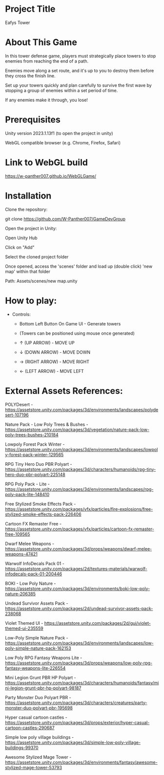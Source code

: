 # Project Title

Eafys Tower

# About This Game

In this tower defense game, players must strategically place towers to stop enemies from reaching the end of a path.

Enemies move along a set route, and it's up to you to destroy them before they cross the finish line. 

Set up your towers quickly and plan carefully to survive the first wave by stopping a group of enemies within a set period of time.

If any enemies make it through, you lose!

# Prerequisites

Unity version 2023.1.13f1 (to open the project in unity)

WebGL compatible browser (e.g. Chrome, Firefox, Safari)

# Link to WebGL build

https://w-panther007.github.io/WebGLGame/

# Installation

Clone the repository:

git clone https://github.com/W-Panther007/GameDevGroup

Open the project in Unity:

Open Unity Hub

Click on "Add"

Select the cloned project folder

Once opened, access the 'scenes' folder and load up (double click) 'new map' within that folder

Path: Assets/scenes/new map.unity



# How to play:

  - Controls:

    - Bottom Left Button On Game UI - Generate towers

    - (Towers can be positioned using mouse once generated)

    - ↑ (UP ARROW) - MOVE UP

    - ↓ (DOWN ARROW) - MOVE DOWN

    - → (RIGHT ARROW) - MOVE RIGHT

    - ← (LEFT ARROW) - MOVE LEFT

# External Assets References:

POLYDesert - https://assetstore.unity.com/packages/3d/environments/landscapes/polydesert-107196

Nature Pack - Low Poly Trees & Bushes - https://assetstore.unity.com/packages/3d/vegetation/nature-pack-low-poly-trees-bushes-210184

Lowpoly Forest Pack Winter - https://assetstore.unity.com/packages/3d/environments/landscapes/lowpoly-forest-pack-winter-129565

RPG Tiny Hero Duo PBR Polyart - https://assetstore.unity.com/packages/3d/characters/humanoids/rpg-tiny-hero-duo-pbr-polyart-225148

RPG Poly Pack - Lite - https://assetstore.unity.com/packages/3d/environments/landscapes/rpg-poly-pack-lite-148410

Free Stylized Smoke Effects Pack - https://assetstore.unity.com/packages/vfx/particles/fire-explosions/free-stylized-smoke-effects-pack-226406

Cartoon FX Remaster Free - https://assetstore.unity.com/packages/vfx/particles/cartoon-fx-remaster-free-109565

Dwarf Melee Weapons - https://assetstore.unity.com/packages/3d/props/weapons/dwarf-melee-weapons-47421

Warwolf InfoDecals Pack 01 - https://assetstore.unity.com/packages/2d/textures-materials/warwolf-infodecals-pack-01-200446

BOKI - Low Poly Nature - https://assetstore.unity.com/packages/3d/environments/boki-low-poly-nature-206385

Undead Survivor Assets Pack - https://assetstore.unity.com/packages/2d/undead-survivor-assets-pack-238068

Violet Themed UI - https://assetstore.unity.com/packages/2d/gui/violet-themed-ui-235559

Low-Poly Simple Nature Pack - https://assetstore.unity.com/packages/3d/environments/landscapes/low-poly-simple-nature-pack-162153

Low Poly RPG Fantasy Weapons Lite - https://assetstore.unity.com/packages/3d/props/weapons/low-poly-rpg-fantasy-weapons-lite-226554

Mini Legion Grunt PBR HP Polyart - https://assetstore.unity.com/packages/3d/characters/humanoids/fantasy/mini-legion-grunt-pbr-hp-polyart-98187

Party Monster Duo Polyart PBR - https://assetstore.unity.com/packages/3d/characters/creatures/party-monster-duo-polyart-pbr-195698

Hyper casual cartoon castles - https://assetstore.unity.com/packages/3d/props/exterior/hyper-casual-cartoon-castles-290687

Simple low poly village buildings - https://assetstore.unity.com/packages/3d/simple-low-poly-village-buildings-99370

Awesome Stylized Mage Tower - https://assetstore.unity.com/packages/3d/environments/fantasy/awesome-stylized-mage-tower-53793